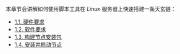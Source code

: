 本章节会讲解如何使用脚本工具在 *Linux* 服务器上快速搭建一条天玄链：
- [1.1. 硬件要求](hardware-requirement.md)
- [1.2. 软件要求](software-requirement.md)
- [1.3. 构建节点安装包](build.md)
- [1.4. 安装并启动节点](run.md)
